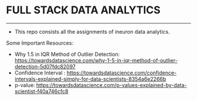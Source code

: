# FULL STACK DATA ANALYTICS
---
* This repo consists all the assignments of ineuron data analytics.

Some Important Resources:
* Why 1.5 in IQR Method of Outlier Detection: <a>https://towardsdatascience.com/why-1-5-in-iqr-method-of-outlier-detection-5d07fdc82097</a>
* Confidence Interval : <a> https://towardsdatascience.com/confidence-intervals-explained-simply-for-data-scientists-8354a6e2266b </a>
* p-value: <a> https://towardsdatascience.com/p-values-explained-by-data-scientist-f40a746cfc8</a>
